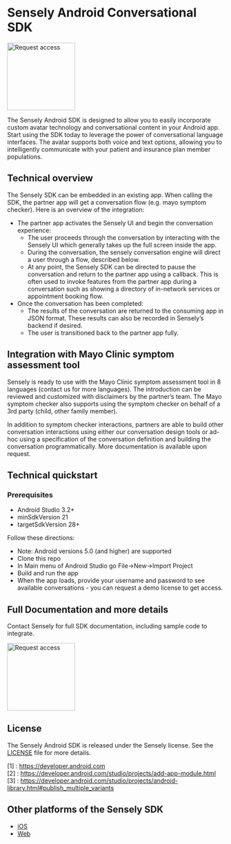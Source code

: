# Sensely Android Conversational SDK

<a href="mailto:info@sensely.com"><img src="https://cl.ly/ca1a088639e6/request-access-button.png" alt="Request access" width="157"></a>

The Sensely Android SDK is designed to allow you to easily incorporate custom avatar technology and conversational content in your Android app. Start using the SDK today to leverage the power of conversational language interfaces. The avatar supports both voice and text options, allowing you to intelligently communicate with your patient and insurance plan member populations.

## Technical overview

The Sensely SDK can be embedded in an existing app. When calling the SDK, the partner app will get a conversation flow (e.g. mayo symptom checker). Here is an overview of the integration:

* The partner app activates the Sensely UI and begin the conversation experience:
    * The user proceeds through the conversation by interacting with the Sensely UI which generally takes up the full screen inside the app.
    * During the conversation, the sensely conversation engine will direct a user through a flow, described below.
    * At any point, the Sensely SDK can be directed to pause the conversation and return to the partner app using a callback. This is often used to invoke features from the partner app during a conversation such as showing a directory of in-network services or appointment booking flow. 
* Once the conversation has been completed:
    * The results of the conversation are returned to the consuming app in JSON format. These results can also be recorded in Sensely’s backend if desired.
    * The user is transitioned back to the partner app fully.

## Integration with Mayo Clinic symptom assessment tool

Sensely is ready to use with the Mayo Clinic symptom assessment tool in 8 languages (contact us for more languages). The introduction can be reviewed and customized with disclaimers by the partner’s team. The Mayo symptom checker also supports using the symptom checker on behalf of a 3rd party (child, other family member).

In addition to symptom checker interactions, partners are able to build other conversation interactions using either our conversation design tools or ad-hoc using a specification of the conversation definition and building the conversation programmatically. More documentation is available upon request. 

## Technical quickstart

### Prerequisites
* Android Studio 3.2+
* minSdkVersion 21
* targetSdkVersion 28+

Follow these directions:
* Note: Android versions 5.0 (and higher) are supported
* Clone this repo
* In Main menu of Android Studio go File->New->Import Project
* Build and run the app
* When the app loads, provide your username and password to see available conversations - you can request a demo license to get access.


## Full Documentation and more details

  Contact Sensely for full SDK documentation, including sample code to integrate.
  
  <a href="mailto:info@sensely.com"><img src="https://cl.ly/ca1a088639e6/request-access-button.png" alt="Request access" width="157"></a>

## License

The Sensely Android SDK is released under the Sensely license. See the [LICENSE](https://github.com/Sensely/SDK-iOS/blob/master/LICENSE) file for more details.

[1] : https://developer.android.com <br>
[2] : https://developer.android.com/studio/projects/add-app-module.html <br>
[3] : https://developer.android.com/studio/projects/android-library.html#publish_multiple_variants

## Other platforms of the Sensely SDK
* [iOS](https://github.com/Sensely/SDK-iOS/)
* [Web](https://github.com/Sensely/SDK-Web)
